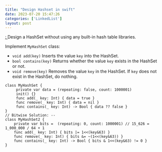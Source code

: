```yaml
---
title: "Design Hashset in swift"
date: 2023-07-20 15:47:26
categories: ['LinkedList']
layout: post
---
```


<!-- wp:paragraph -->
<a href="https://leetcode.com/problems/design-hashset/description/" target="_blank" rel="noopener" title="">: </a>Design a HashSet without using any built-in hash table libraries.


<!-- /wp:paragraph -->

<!-- wp:paragraph -->
Implement <code>MyHashSet</code> class:


<!-- /wp:paragraph -->

<!-- wp:list -->
<ul><!-- wp:list-item -->
<li><code>void add(key)</code> Inserts the value <code>key</code> into the HashSet.</li>
<!-- /wp:list-item -->

<!-- wp:list-item -->
<li><code>bool contains(key)</code> Returns whether the value <code>key</code> exists in the HashSet or not.</li>
<!-- /wp:list-item -->

<!-- wp:list-item -->
<li><code>void remove(key)</code> Removes the value <code>key</code> in the HashSet. If <code>key</code> does not exist in the HashSet, do nothing.</li>
<!-- /wp:list-item --></ul>
<!-- /wp:list -->

<!-- wp:code -->
<pre class="wp-block-code"><code lang="swift" class="language-swift">class MyHashSet {
     private var data = (repeating: false, count: 1000001)
     init() {}
     func add(_ key: Int) { data = true }
     func remove(_ key: Int) { data = nil }
     func contains(_ key: Int) -> Bool { data ?? false }
}
// Bitwise Solution: --
class MyHashSet2 {
    private var bits =  (repeating: 0, count: 1000001) // 15_626 = 1_000_000 / 64 + 1
    func add(_ key: Int) { bits |= 1<<(key&63) }
    func remove(_ key: Int) { bits &= ~(1<<(key&63)) }
    func contains(_ key: Int) -> Bool { bits & 1<<(key&63) != 0 }
}</code></pre>
<!-- /wp:code -->